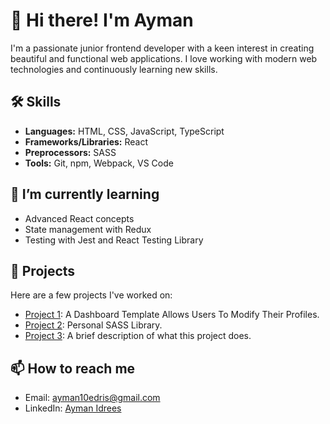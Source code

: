 
# 👋 Hi there! I'm Ayman

I'm a passionate junior frontend developer with a keen interest in creating beautiful and functional web applications. I love working with modern web technologies and continuously learning new skills.

## 🛠️ Skills

- **Languages:** HTML, CSS, JavaScript, TypeScript
- **Frameworks/Libraries:** React
- **Preprocessors:** SASS
- **Tools:** Git, npm, Webpack, VS Code

## 🌱 I’m currently learning

- Advanced React concepts
- State management with Redux
- Testing with Jest and React Testing Library

## 💼 Projects

Here are a few projects I've worked on:

- [Project 1](https://249ayman.github.io/Elzero-academy-4/): A Dashboard Template Allows Users To Modify Their Profiles.
- [Project 2](https://249ayman.github.io/Ayman-scss-library/): Personal SASS Library.
- [Project 3](https://249ayman.github.io/Elzero_academy_3/Index.html): A brief description of what this project does.

## 📫 How to reach me

- Email: [ayman10edris@gmail.com](mailto:ayman10edris@gmail.com)
- LinkedIn: [Ayman Idrees](https://www.linkedin.com/in/ayman-idrees/)
